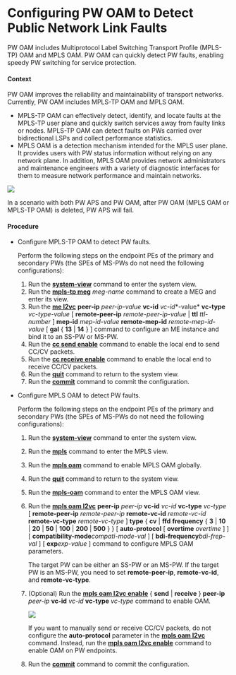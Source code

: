 Configuring PW OAM to Detect Public Network Link Faults
=======================================================

PW OAM includes Multiprotocol Label Switching Transport Profile (MPLS-TP) OAM and MPLS OAM. PW OAM can quickly detect PW faults, enabling speedy PW switching for service protection.

#### Context

PW OAM improves the reliability and maintainability of transport networks. Currently, PW OAM includes MPLS-TP OAM and MPLS OAM.

* MPLS-TP OAM can effectively detect, identify, and locate faults at the MPLS-TP user plane and quickly switch services away from faulty links or nodes. MPLS-TP OAM can detect faults on PWs carried over bidirectional LSPs and collect performance statistics.
* MPLS OAM is a detection mechanism intended for the MPLS user plane. It provides users with PW status information without relying on any network plane. In addition, MPLS OAM provides network administrators and maintenance engineers with a variety of diagnostic interfaces for them to measure network performance and maintain networks.

![](../../../../public_sys-resources/note_3.0-en-us.png) 

In a scenario with both PW APS and PW OAM, after PW OAM (MPLS OAM or MPLS-TP OAM) is deleted, PW APS will fail.




#### Procedure

* Configure MPLS-TP OAM to detect PW faults.
  
  
  
  Perform the following steps on the endpoint PEs of the primary and secondary PWs (the SPEs of MS-PWs do not need the following configurations):
  
  
  
  1. Run the [**system-view**](cmdqueryname=system-view) command to enter the system view.
  2. Run the [**mpls-tp meg**](cmdqueryname=mpls-tp+meg) *meg-name* command to create a MEG and enter its view.
  3. Run the [**me l2vc**](cmdqueryname=me+l2vc) **peer-ip** *peer-ip-value* **vc-id** *vc-id**-value* **vc-type** *vc-type-value* [ **remote-peer-ip** *remote-peer-ip-value* | **ttl** *ttl-number* ] **mep-id** *mep-id-value* **remote-mep-id** *remote-mep-id-value* [ **gal** { **13** | **14** } ] command to configure an ME instance and bind it to an SS-PW or MS-PW.
  4. Run the [**cc send enable**](cmdqueryname=cc+send+enable) command to enable the local end to send CC/CV packets.
  5. Run the [**cc receive enable**](cmdqueryname=cc+receive+enable) command to enable the local end to receive CC/CV packets.
  6. Run the [**quit**](cmdqueryname=quit) command to return to the system view.
  7. Run the [**commit**](cmdqueryname=commit) command to commit the configuration.
* Configure MPLS OAM to detect PW faults.
  
  
  
  Perform the following steps on the endpoint PEs of the primary and secondary PWs (the SPEs of MS-PWs do not need the following configurations):
  
  
  
  1. Run the [**system-view**](cmdqueryname=system-view) command to enter the system view.
  2. Run the [**mpls**](cmdqueryname=mpls) command to enter the MPLS view.
  3. Run the [**mpls oam**](cmdqueryname=mpls+oam) command to enable MPLS OAM globally.
  4. Run the [**quit**](cmdqueryname=quit) command to return to the system view.
  5. Run the [**mpls-oam**](cmdqueryname=mpls-oam) command to enter the MPLS OAM view.
  6. Run the [**mpls oam l2vc**](cmdqueryname=mpls+oam+l2vc) **peer-ip** *peer-ip* **vc-id** *vc-id* **vc-type** *vc-type* [ **remote-peer-ip** *remote-peer-ip* **remote-vc-id** *remote-vc-id* **remote-vc-type** *remote-vc-type* ] **type** { **cv** | **ffd** **frequency** { **3** | **10** | **20** | **50** | **100** | **200** | **500** } } [ **auto-protocol** [ **overtime** *overtime* ] ] [ **compatibility-mode***compati-mode-val* ] [ **bdi-frequency***bdi-frep-val* ] [ **exp***exp-value* ] command to configure MPLS OAM parameters.
     
     
     
     The target PW can be either an SS-PW or an MS-PW. If the target PW is an MS-PW, you need to set **remote-peer-ip**, **remote-vc-id**, and **remote-vc-type**.
  7. (Optional) Run the [**mpls oam l2vc enable**](cmdqueryname=mpls+oam+l2vc+enable) { **send** | **receive** } **peer-ip** *peer-ip* **vc-id** *vc-id* **vc-type** *vc-type* command to enable OAM.
     
     ![](../../../../public_sys-resources/note_3.0-en-us.png) 
     
     If you want to manually send or receive CC/CV packets, do not configure the **auto-protocol** parameter in the [**mpls oam l2vc**](cmdqueryname=mpls+oam+l2vc) command. Instead, run the [**mpls oam l2vc enable**](cmdqueryname=mpls+oam+l2vc+enable) command to enable OAM on PW endpoints.
  8. Run the [**commit**](cmdqueryname=commit) command to commit the configuration.